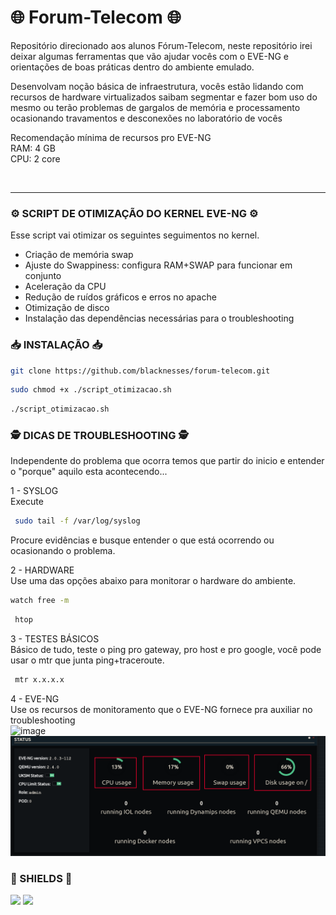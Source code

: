 # 🌐 Forum-Telecom 🌐
<img align="left" alt="" height="190px" src="https://downloadcursos.gratis/wp-content/uploads/2022/10/forum-telecom-745x360.jpg">

Repositório direcionado aos alunos Fórum-Telecom, neste repositório irei deixar algumas ferramentas que vão ajudar vocês com o EVE-NG e orientações de boas práticas dentro do ambiente emulado. <br>

Desenvolvam noção básica de infraestrutura, vocês estão lidando com recursos de hardware virtualizados saibam segmentar e fazer bom uso do mesmo ou terão problemas de gargalos de memória e processamento ocasionando travamentos e desconexões no laboratório de vocês

Recomendação mínima de recursos pro EVE-NG<br>
RAM: 4 GB<br>
CPU: 2 core

<br>

________________________________________



### ⚙️ SCRIPT DE OTIMIZAÇÃO DO KERNEL EVE-NG ⚙️
Esse script vai otimizar os seguintes seguimentos no kernel.

- Criação de memória swap
- Ajuste do Swappiness: configura RAM+SWAP para funcionar em conjunto
- Aceleração da CPU
- Redução de ruídos gráficos e erros no apache
- Otimização de disco
- Instalação das dependências necessárias para o troubleshooting

### 📥 INSTALAÇÃO 📥
```sh
git clone https://github.com/blacknesses/forum-telecom.git
```
```sh
sudo chmod +x ./script_otimizacao.sh
``` 
```sh
./script_otimizacao.sh
```
### 🕵 DICAS DE TROUBLESHOOTING 🕵
Independente do problema que ocorra temos que partir do inicio e entender o "porque" aquilo esta acontecendo... <br>

1 - SYSLOG <br>
Execute <br>
```sh
 sudo tail -f /var/log/syslog
```
Procure evidências e busque entender o que está ocorrendo ou ocasionando o problema. 

2 - HARDWARE <br>
Use uma das opções abaixo para monitorar o hardware do ambiente. <br>
```sh
watch free -m
```
```sh
 htop
```

3 - TESTES BÁSICOS <br>
Básico de tudo, teste o ping pro gateway, pro host e pro google, você pode usar o mtr que junta ping+traceroute. <br>
```sh
 mtr x.x.x.x
```

4 - EVE-NG <br>
Use os recursos de monitoramento que o EVE-NG fornece pra auxiliar no troubleshooting  <br>
![image](https://github.com/user-attachments/assets/9418d666-068f-4693-a7f0-31f93db7fb3d)
![teste](https://github.com/blacknesses/forum-telecom/blob/main/resources.png?raw=true)

### 🔰 SHIELDS 🔰
![](https://img.shields.io/github/license/blacknesses/forum-telecom)
![](https://img.shields.io/github/languages/top/blacknesses/forum-telecom)
